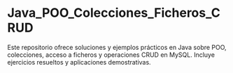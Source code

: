 # Java_POO_Colecciones_Ficheros_CRUD
Este repositorio ofrece soluciones y ejemplos prácticos en Java sobre POO, colecciones, acceso a ficheros y operaciones CRUD en MySQL. Incluye ejercicios resueltos y aplicaciones demostrativas.
